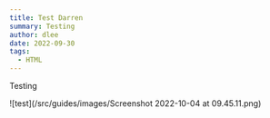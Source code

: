 ```yaml
---
title: Test Darren
summary: Testing
author: dlee
date: 2022-09-30
tags:
  - HTML
---
```

Testing

![test](/src/guides/images/Screenshot 2022-10-04 at 09.45.11.png)